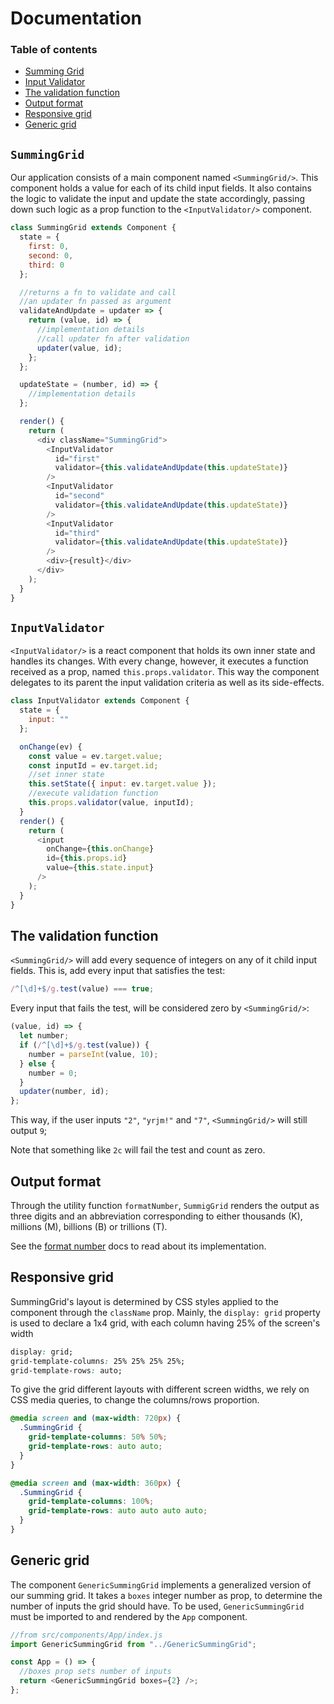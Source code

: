 # Documentation

### Table of contents

- [Summing Grid](#SummingGrid)
- [Input Validator](#InputValidator)
- [The validation function](#Validation)
- [Output format](#Output)
- [Responsive grid](#Grid)
- [Generic grid](#Generic)

## <a name="SummingGrid">`SummingGrid`</a>

Our application consists of a main component named `<SummingGrid/>`. This component holds a value for each of its child input fields. It also contains the logic to validate the input and update the state accordingly, passing down such logic as a prop function to the `<InputValidator/>` component.

```javascript
class SummingGrid extends Component {
  state = {
    first: 0,
    second: 0,
    third: 0
  };

  //returns a fn to validate and call
  //an updater fn passed as argument
  validateAndUpdate = updater => {
    return (value, id) => {
      //implementation details
      //call updater fn after validation
      updater(value, id);
    };
  };

  updateState = (number, id) => {
    //implementation details
  };

  render() {
    return (
      <div className="SummingGrid">
        <InputValidator
          id="first"
          validator={this.validateAndUpdate(this.updateState)}
        />
        <InputValidator
          id="second"
          validator={this.validateAndUpdate(this.updateState)}
        />
        <InputValidator
          id="third"
          validator={this.validateAndUpdate(this.updateState)}
        />
        <div>{result}</div>
      </div>
    );
  }
}
```

## <a name="InputValidator">`InputValidator`</a>

`<InputValidator/>` is a react component that holds its own inner state and handles its changes. With every change, however, it executes a function received as a prop, named `this.props.validator`. This way the component delegates to its parent the input validation criteria as well as its side-effects.

```javascript
class InputValidator extends Component {
  state = {
    input: ""
  };

  onChange(ev) {
    const value = ev.target.value;
    const inputId = ev.target.id;
    //set inner state
    this.setState({ input: ev.target.value });
    //execute validation function
    this.props.validator(value, inputId);
  }
  render() {
    return (
      <input
        onChange={this.onChange}
        id={this.props.id}
        value={this.state.input}
      />
    );
  }
}
```

## <a name="Validation">The validation function</a>

`<SummingGrid/>` will add every sequence of integers on any of it child input fields. This is, add every input that satisfies the test:

```javascript
/^[\d]+$/g.test(value) === true;
```

Every input that fails the test, will be considered zero by `<SummingGrid/>`:

```javascript
(value, id) => {
  let number;
  if (/^[\d]+$/g.test(value)) {
    number = parseInt(value, 10);
  } else {
    number = 0;
  }
  updater(number, id);
};
```

This way, if the user inputs `"2"`, `"yrjm!"` and `"7"`, `<SummingGrid/>` will still output `9`;

Note that something like `2c` will fail the test and count as zero.

## <a name="Output">Output format</a>

Through the utility function `formatNumber`, `SummigGrid` renders the output as three digits and an abbreviation corresponding to either thousands (K), millions (M), billions (B) or trillions (T).

See the [format number](https://github.com/LuisRevillaM/summing-grid/tree/master/summing-grid/docs/formatNumber.md) docs to read about its implementation.

## <a name="Grid">Responsive grid</a>

SummingGrid's layout is determined by CSS styles applied to the component through the `className` prop. Mainly, the `display: grid` property is used to declare a 1x4 grid, with each column having 25% of the screen's width

```css
display: grid;
grid-template-columns: 25% 25% 25% 25%;
grid-template-rows: auto;
```

To give the grid different layouts with different screen widths, we rely on CSS media queries, to change the columns/rows proportion.

```css
@media screen and (max-width: 720px) {
  .SummingGrid {
    grid-template-columns: 50% 50%;
    grid-template-rows: auto auto;
  }
}

@media screen and (max-width: 360px) {
  .SummingGrid {
    grid-template-columns: 100%;
    grid-template-rows: auto auto auto auto;
  }
}
```

## <a name="Generic">Generic grid</a>

The component `GenericSummingGrid` implements a generalized version of our summing grid. It takes a `boxes` integer number as prop, to determine the number of inputs the grid should have. To be used, `GenericSummingGrid` must be imported to and rendered by the `App` component.

```javascript
//from src/components/App/index.js
import GenericSummingGrid from "../GenericSummingGrid";

const App = () => {
  //boxes prop sets number of inputs
  return <GenericSummingGrid boxes={2} />;
};
```
